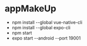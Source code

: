 # appMakeUp
- npm install --global vue-native-cli
- npm install --global expo-cli
- npm start
- expo start --android --port 19001
